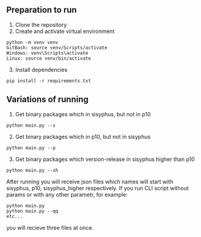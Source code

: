 ## Preparation to run
1. Clone the repository
2. Create and activate virtual environment
```commandline 
python -m venv venv
GitBash: source venv/Scripts/activate
Windows: venv\Scripts\activate
Linux: source venv/bin/activate
```
3. Install dependencies
```commandline 
pip install -r requirements.txt
```
## Variations of running
1. Get binary packages which in sisyphus, but not in p10
```commandline 
python main.py --s
```
2. Get binary packages which in p10, but not in sisyphus
```commandline 
python main.py --p
```
3. Get binary packages which version-release in sisyphus higher than p10
```commandline 
python main.py --sh
```
After running you will receive json files which names will start with sisyphus, p10, sisyphus_higher respectively. If you run CLI script without params or with any other parametr, for example:
```commandline 
python main.py
python main.py --qq
etc...
```
you will recieve three files at once.
